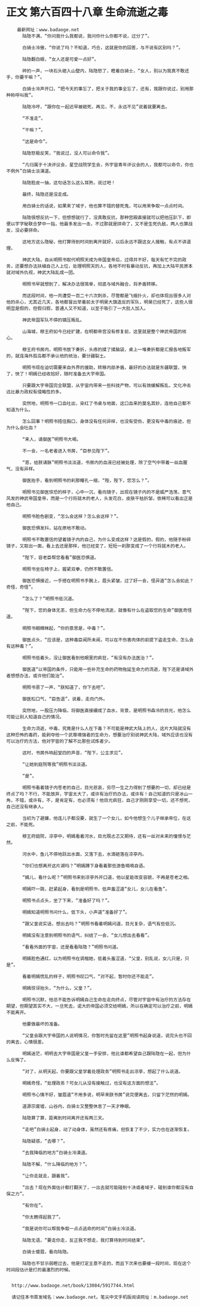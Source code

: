 # 正文 第六百四十八章 生命流逝之毒
        最新网址：www.badaoge.net
          陆隐不满，“你问我什么我都说，我问你什么你都不说，过分了”。
      
          白骑士冷傲，“你说了吗？不知道，巧合，这就是你的回答，与不说有区别吗？”。
      
          陆隐翻白眼，“女人还是可爱一点好”。
      
          砰的一声，一块石头砸入山壁内，陆隐怒了，瞪着白骑士，“女人，别以为我真不敢还手，你要干嘛？”。
      
          白骑士冷声开口，“把今天的事忘了，把关于我的事全忘了，还有，我跟你说过，别用那种称呼叫我”。
      
          陆隐冷哼，“跟你在一起迟早被砸死，再见，不，永远不见”说着就要离去。
      
          “不准走”。
      
          “干嘛？”。
      
          “这是命令”。
      
          陆隐怒极反笑，“我说过，没人可以命令我”。
      
          “凡归属于十决评议会，星空战院学生会，外宇宙青年评议会的人，我都可以命令，你也不例外”白骑士淡漠道。
      
          陆隐脸皮一抽，这句话怎么这么耳熟，说过吧！
      
          最终，陆隐还是没走成。
      
          用白骑士的话说，如果来了域子，他也算不错的替死鬼，可以用来争取一点点时间。
      
          陆隐很想反抗一下，但想想就行了，没真敢反抗，那种宫殿直接就可以把他压趴下，即便以宇字秘联合梦中一指，他最多发出一击，不过那就是拼命了，又不是生死仇敌，两人也算战友，没必要拼命。
      
          这地方这么隐秘，他打算待到时间到离开就好，以后永远不跟这女人接触，有点不讲道理。
      
          神武大陆，自从明照书取代明照天成为帝国皇帝后，过得并不好，每天有忙不完的政务，还要想办法扶植自己人上位，处理明照天的人，各地不时有暴动反抗，再加上大陆平民原本就对域外仇视，神武大陆乱成一团。
      
          明照书早就想到了，解决办法很简单，彻底与域外融合，将矛盾转移。
      
          而这段时间，他一共遭受一百二十六次刺杀，尽管都是飞蛾扑火，却也体现出很多人对他的杀心，尤其近几天，各地都冒出举着前太子明昊大旗造反的军队，明昊已经死了，这些人很明显是假的，但假归假，普通人又不知道，以至于吸引了一大批人加入。
      
          神武帝国军队不停的镇压叛乱。
      
          山海城，穆王府如今已经扩建，在明都帝宫没有修复前，这里就是整个神武帝国的核心。
      
          穆王府书房内，明照书放下奏折，头疼的揉了揉脑袋，桌上一堆奏折都是汇报各地叛军的，就连海外孤岛都不承认他的统治，要分疆裂土。
      
          明照书现在迫切需要来自外界的援助，转移内部矛盾，最好的办法就是东疆联盟，快了，快了！明嫣已经收拾好，随时准备去大宇帝国。
      
          只要跟大宇帝国完全联盟，从宇宙内带来一些科技产物，可以有效缓解叛乱，文化冲击远比暴力政权有侵略性的多。
      
          突然地，明照书一口血吐出，染红了书桌与地面，这口血来的莫名其妙，连他自己都不知道为什么。
      
          怎么回事？明照书捂住胸口，身体没有任何异样，也没有受伤，更没有中毒的痕迹，但为什么会吐血？
      
          “来人，请御医”明照书大喝。
      
          不一会，一名老者进入书房，“臣参见陛下”。
      
          “恩，给朕请脉”明照书淡淡道，书房内的血液已经被处理，除了空气中带着一丝血腥气，没有异样。
      
          御医抬手，看到明照书的刹那瞳孔一缩，“陛，陛下，您怎么？”。
      
          明照书见御医惊恐的样子，心中一沉，看向镜子，出现在镜子内的不是威严浩荡，意气风发的神武帝国皇帝，而是一个行将就木的老人，头发花白，皮肤干枯折邹，依稀可以看出正是他自己。
      
          明照书脸色剧变，“怎么会这样？怎么会这样？”。
      
          御医恐惧发抖，站在原地不敢动。
      
          明照书不敢置信的望着镜子内的自己，为什么变成这样？这是假的，假的，他随手粉碎镜子，又取出一面，看上去还是那样，他已经变了，短短一刹那变成了一个行将就木的老人。
      
          “陛下，容老臣帮您看看”御医恐惧道。
      
          明照书坐在椅子上，握紧双拳，仍然不敢置信。
      
          御医恐惧接近，一手搭在明照书手腕上，眉头紧皱，过了好一会，怪异道“怎么会如此？奇怪，奇怪”。
      
          “怎么了？”明照书低沉道。
      
          “陛下，您的身体无恙，但生命力在不停地流逝，就像有什么在盗取您的生命”御医奇怪道。
      
          明照书眼睛眯起，“你的意思是，中毒？”。
      
          御医点头，“应该是，这种毒臣闻所未闻，可以在不伤害肉体的前提下盗走生命，怎么会有这种毒？”。
      
          明照书低着头，没让御医看到他眼里的疯狂，“有没有办法医治？”。
      
          御医道“以帝国的条件，只能用一些补充生命的药物拖延生命力的流逝，陛下还是请域外者想想办法，或许他们能治”。
      
          明照书恩了一声，“朕知道了，你下去吧”。
      
          御医松口气，“臣告退”，说着，走向门外。
      
          突然地，一股压力降临，将御医直接碾成了血水，背景，是明照书森冷的目光，他怎么可能让别人知道自己的情况。
      
          生命力流逝，中毒，究竟是什么人在下毒？不可能是神武大陆上的人，这片大陆就没有这种恐怖的毒药，能剥夺他一个武尊境强者的生命力，想要治疗别说神武大陆，域外应该也没有可以治疗的方法，他对宇宙的了解不比那些试炼者少。
      
          这时，书房外响起堂四的声音，“陛下，公主求见”。
      
          “让她到庭院等我”明照书淡淡道。
      
          “是”。
      
          明照书看着镜子内苍老的自己，目光悲哀，穷尽一生之力得到了想要的一切，却已经是终点了吗？不行，不能放弃，宇宙太大了，或许有治疗的办法，或许有！自己知道的只是冰山一角，不错，或许有，不，是肯定有，也必须有！他目光疯狂，自己才刚刚享受一切，还不想死，自己还没有继承人。
      
          当初为了避嫌，他连儿子都没要，就生了一个女儿，如今他想生个儿子继承帝位，在这之前，不能死。
      
          穆王府庭院，凉亭中，明嫣看着河水，目光既忐忑又期待，还有一丝对未来的憧憬与茫然。
      
          河水中，鱼儿不停地跃出水面，又落下去，水滴砸落在凉亭内。
      
          “你们也想离开这片湖吗？”明嫣蹲下身看着那些游鱼喃喃自语。
      
          “嫣儿，看什么呢？”明照书来到凉亭外开口道，他以星能改变容貌，不再是苍老之相。
      
          明嫣吓一跳，赶紧起身，看到是明照书，低声羞涩道“女儿，女儿在看鱼”。
      
          明照书点点头，坐了下来，“准备好了吗？”。
      
          明嫣知道明照书问什么，低下头，小声道“准备好了”。
      
          “跟父皇说实话，想出去吗？”明照书看着明嫣问道，目光复杂，语气有些低沉。
      
          明嫣没有注意到明照书的语气，纠结了一会，“女儿想出去看看”。
      
          “看看外面的宇宙，还是看看陆隐？”明照书问道。
      
          明嫣脸色通红，以为明照书在调楷她，低着头羞涩道，“父皇，别乱说，女儿只是，只是”。
      
          看着明嫣慌乱的样子，明照书叹口气，“对不起，暂时你还不能走”。
      
          明嫣惊讶抬头，“为什么，父皇？”。
      
          明照书沉默，他总不能告诉明嫣自己生命在走向终点，尽管对宇宙中有治疗的方法存在期望，但期望其实不大，一旦死去，诺大的帝国必须交给明嫣，所以在确定可以治疗之前，明嫣不能离开。
      
          他要做最坏的准备。
      
          “父皇会跟大宇帝国的人说明情况，你暂时先留在这里”明照书起身说道，说完头也不回的离去，心情很差。
      
          明嫣迷茫，明明去大宇帝国是父皇一手安排，他比谁都希望自己跟陆隐在一起，但为什么反悔了。
      
          “对了，从明天起，你要跟父皇学着处理政务”明照书走出凉亭，想起了什么说道。
      
          明嫣奇怪，“处理政务？可女儿从没有接触过，也没有这方面的想法”。
      
          明照书心情不好，皱眉道“不用多说，明早来朕书房”说完便离去，只留下茫然的明嫣。
      
          道源宗废墟，山谷内，白骑士又整整休息了一天才睁眼。
      
          陆隐算了算，距离到时间离开还有两三天。
      
          “走吧”白骑士起身，动了动身体，虽然还有疼痛，但恢复了不少，实力也在逐渐恢复。
      
          陆隐疑惑，“去哪？”。
      
          “去我降临的地方”白骑士冷漠道。
      
          陆隐不解，“什么降临的地方？”。
      
          “让你走就走，跟着我”。
      
          “出去？现在外面估计都打翻天了，一出去就可能碰到十决或者域子，碰到谁你都没有自保之力”。
      
          “有你在”。
      
          “你太瞧得起我了”。
      
          “我是说你可以帮我争取一点点逃命的时间”白骑士冷淡道。
      
          陆隐无语，“要走你走，反正我不想走，我打算待到时间结束”。
      
          白骑士蹙眉，看向陆隐。
      
          陆隐也不甘示弱瞪过去，他是打定主意不走的，而且下次来也要缓一段时间，现在这个时间段估计是打的最激烈的时候。
      
      
      http://www.badaoge.net/book/13084/5917744.html
      
      请记住本书首发域名：www.badaoge.net。笔尖中文手机版阅读网址：m.badaoge.net